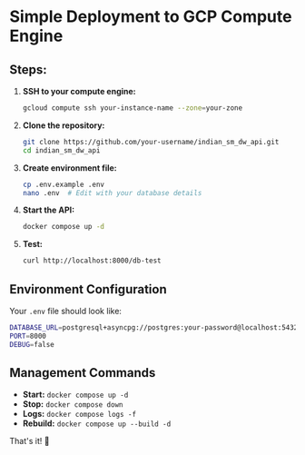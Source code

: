 # Simple Deployment to GCP Compute Engine

## Steps:

1. **SSH to your compute engine:**
   ```bash
   gcloud compute ssh your-instance-name --zone=your-zone
   ```

2. **Clone the repository:**
   ```bash
   git clone https://github.com/your-username/indian_sm_dw_api.git
   cd indian_sm_dw_api
   ```

3. **Create environment file:**
   ```bash
   cp .env.example .env
   nano .env  # Edit with your database details
   ```

4. **Start the API:**
   ```bash
   docker compose up -d
   ```

5. **Test:**
   ```bash
   curl http://localhost:8000/db-test
   ```

## Environment Configuration

Your `.env` file should look like:
```bash
DATABASE_URL=postgresql+asyncpg://postgres:your-password@localhost:5432/indian_sm_dw
PORT=8000
DEBUG=false
```

## Management Commands

- **Start:** `docker compose up -d`
- **Stop:** `docker compose down`
- **Logs:** `docker compose logs -f`
- **Rebuild:** `docker compose up --build -d`

That's it! 🚀
